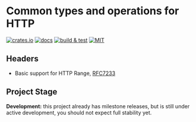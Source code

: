 # Common types and operations for HTTP

[![crates.io](https://img.shields.io/crates/v/http_common)](https://crates.io/crates/http_common)
[![docs](https://img.shields.io/docsrs/http_common)](https://docs.rs/http_common)
[![build & test](https://github.com/sheroz/http_common/actions/workflows/ci.yml/badge.svg)](https://github.com/sheroz/http_common/actions/workflows/ci.yml)
[![MIT](https://img.shields.io/github/license/sheroz/http_common)](https://github.com/sheroz/http_common/tree/main/LICENSE)

## Headers

- Basic support for HTTP Range, [RFC7233](https://datatracker.ietf.org/doc/html/rfc7233)

## Project Stage

**Development:** this project already has milestone releases, but is still under active development, you should not expect full stability yet.
